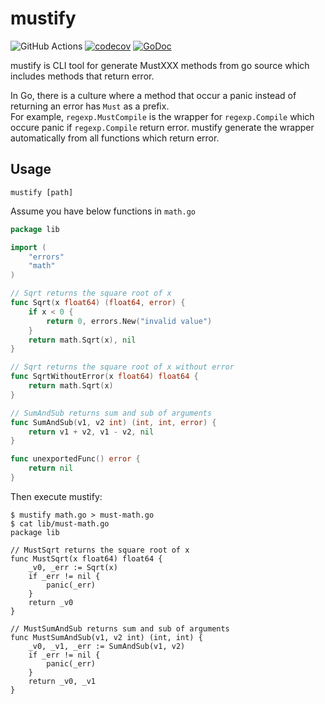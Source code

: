 # mustify
![GitHub Actions](https://github.com/mpppk/mustify/workflows/Go/badge.svg)
[![codecov](https://codecov.io/gh/mpppk/mustify/branch/master/graph/badge.svg)](https://codecov.io/gh/mpppk/mustify)
[![GoDoc](https://godoc.org/github.com/mpppk/mustify?status.svg)](https://godoc.org/github.com/mpppk/mustify)

mustify is CLI tool for generate MustXXX methods from go source which includes methods that return error.

In Go, there is a culture where a method that occur a panic instead of returning an error has `Must` as a prefix.  
For example, `regexp.MustCompile` is the wrapper for `regexp.Compile` which occure panic if `regexp.Compile` return error.
mustify generate the wrapper automatically from all functions which return error.

## Usage
`mustify [path]`

Assume you have below functions in `math.go`

```go
package lib

import (
	"errors"
	"math"
)

// Sqrt returns the square root of x
func Sqrt(x float64) (float64, error) {
	if x < 0 {
		return 0, errors.New("invalid value")
	}
	return math.Sqrt(x), nil
}

// Sqrt returns the square root of x without error
func SqrtWithoutError(x float64) float64 {
	return math.Sqrt(x)
}

// SumAndSub returns sum and sub of arguments
func SumAndSub(v1, v2 int) (int, int, error) {
	return v1 + v2, v1 - v2, nil
}

func unexportedFunc() error {
	return nil
}
```

Then execute mustify:

```shell script
$ mustify math.go > must-math.go
$ cat lib/must-math.go
package lib

// MustSqrt returns the square root of x
func MustSqrt(x float64) float64 {
	_v0, _err := Sqrt(x)
	if _err != nil {
		panic(_err)
	}
	return _v0
}

// MustSumAndSub returns sum and sub of arguments
func MustSumAndSub(v1, v2 int) (int, int) {
	_v0, _v1, _err := SumAndSub(v1, v2)
	if _err != nil {
		panic(_err)
	}
	return _v0, _v1
}
```

